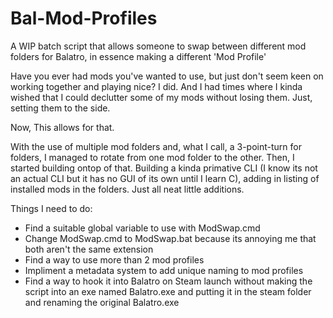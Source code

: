 # Bal-Mod-Profiles
A WIP batch script that allows someone to swap between different mod folders for Balatro, in essence making a different 'Mod Profile'

Have you ever had mods you've wanted to use, but just don't seem keen on working together and playing nice?
I did. And I had times where I kinda wished that I could declutter some of my mods without losing them. Just, setting them to the side.

Now, This allows for that. 

With the use of multiple mod folders and, what I call, a 3-point-turn for folders, I managed to rotate from one mod folder to the other. Then, I started building ontop of that.
Building a kinda primative CLI (I know its not an actual CLI but it has no GUI of its own until I learn C), adding in listing of installed mods in the folders.
Just all neat little additions.

Things I need to do:
- Find a suitable global variable to use with ModSwap.cmd
- Change ModSwap.cmd to ModSwap.bat because its annoying me that both aren't the same extension
- Find a way to use more than 2 mod profiles
- Impliment a metadata system to add unique naming to mod profiles
- Find a way to hook it into Balatro on Steam launch without making the script into an exe named Balatro.exe and putting it in the steam folder and renaming the original Balatro.exe

